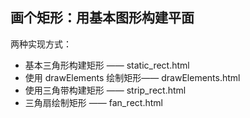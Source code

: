 ## 画个矩形：用基本图形构建平面

两种实现方式：
- 基本三角形构建矩形 —— static_rect.html
- 使用 drawElements 绘制矩形—— drawElements.html
- 使用三角带构建矩形 —— strip_rect.html
- 三角扇绘制矩形 —— fan_rect.html
